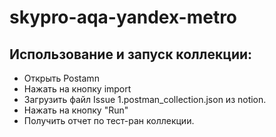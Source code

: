 # skypro-aqa-yandex-metro

## Использование и запуск коллекции:

- Открыть Postamn
- Нажать на кнопку import
- Загрузить файл Issue 1.postman_collection.json из notion.
- Нажать на кнопку "Run"
- Получить отчет по тест-ран коллекции.
